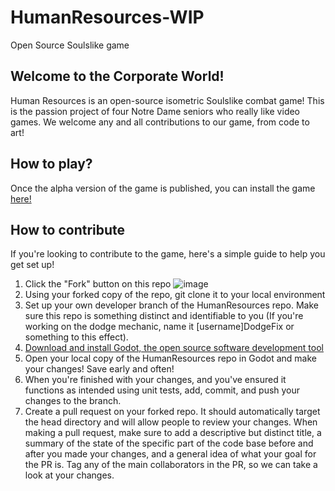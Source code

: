 # HumanResources-WIP
Open Source Soulslike game
## Welcome to the Corporate World!
Human Resources is an open-source isometric Soulslike combat game! This is the passion project of four Notre Dame seniors who really like video games. We welcome any and all contributions to our game, from code to art!
## How to play?
Once the alpha version of the game is published, you can install the game [here!](https://dman7nyc.itch.io/human-resources)
## How to contribute
If you're looking to contribute to the game, here's a simple guide to help you get set up!
1. Click the "Fork" button on this repo
![image](https://github.com/darien-v/HumanResources-WIP/assets/106358746/60c02a5c-cc45-420e-bb3b-3db5e54cb241)
2. Using your forked copy of the repo, git clone it to your local environment
3. Set up your own developer branch of the HumanResources repo. Make sure this repo is something distinct and identifiable to you (If you're working on the dodge mechanic, name it [username]DodgeFix or something to this effect).
4. [Download and install Godot, the open source software development tool](https://godotengine.org/download/windows/#platforms)
5. Open your local copy of the HumanResources repo in Godot and make your changes! Save early and often!
6. When you're finished with your changes, and you've ensured it functions as intended using unit tests, add, commit, and push your changes to the branch.
7. Create a pull request on your forked repo. It should automatically target the head directory and will allow people to review your changes. When making a pull request, make sure to add a descriptive but distinct title, a summary of the state of the specific part of the code base before and after you made your changes, and a general idea of what your goal for the PR is. Tag any of the main collaborators in the PR, so we can take a look at your changes. 
